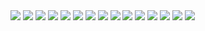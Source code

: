 <img src="SimpleShader_voronoise.png"                          >
<img src="SimpleShader_water.png"                              >
<img src="creation_creation.png"                               >
<img src="SimpleShader_Analytic Motionblur 2D.png"             >
<img src="SimpleShader_Atmospheric Scattering Sample.png"      >
<img src="SimpleShader_Beautypi Eye iris.png"                  >
<img src="SimpleShader_Ether.png"                              >
<img src="SimpleShader_flame.png"                              >
<img src="SimpleShader_fractal pyramid.png"                    >
<img src="SimpleShader_FurSpace.jpg"                           >
<img src="SimpleShader_rainbowring.png"                        >
<img src="SimpleShader_rings.png"                              >
<img src="SimpleShader_seascape.png"                           >
<img src="SimpleShader_simplicity.png"                         >
<img src="SimpleShader_Sparks drifting.png"                    >
